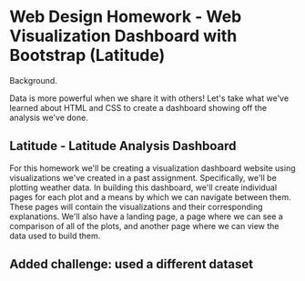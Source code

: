 # Web Design Homework - Web Visualization Dashboard with Bootstrap (Latitude)

Background.

Data is more powerful when we share it with others! Let's take what we've learned about HTML and CSS to create a dashboard showing off the analysis we've done.

## Latitude - Latitude Analysis Dashboard
For this homework we'll be creating a visualization dashboard website using visualizations we've created in a past assignment. Specifically, we'll be plotting weather data.
In building this dashboard, we'll create individual pages for each plot and a means by which we can navigate between them. These pages will contain the visualizations and their corresponding explanations. 
We'll also have a landing page, a page where we can see a comparison of all of the plots, and another page where we can view the data used to build them.

## Added challenge: used a different dataset
